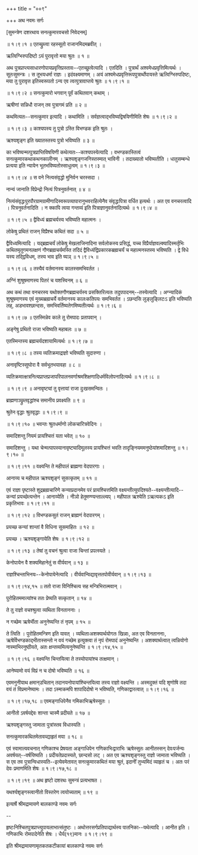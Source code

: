 +++
title = "००९"

+++
अथ नवमः सर्गः  

\[सुमन्त्रेण दशरथाय सनत्कुमारवचसो निवेदनम्\]  

 ॥ १।९।१ ॥ एतच्छ्रुत्वा रहस्सूतो राजानमिदमब्रवीत् ।  

ऋत्विग्भिरुपदिष्टो ऽयं पुरावृत्तो मया श्रुतः  ॥  १  ॥   

अथ पुत्रप्राप्त्यसाधारणोपायप्रवृत्तिप्रस्तावः--एतच्छुत्वेत्यादि । एतदिति । पुत्रार्थं अश्वमेधप्रवृत्तिमित्यर्थः । सूतःसुमन्त्रः । स तूभयधर्मा राज्ञः । इदंवक्ष्यमाणम् । अयं अश्वमेधप्रवृत्तिरूपपुत्रार्थोपायस्ते ऋत्विग्भिरुपदिष्टः, मया तु पुरावृत्त इतिस्वरूपतो ऽन्य एव त्वत्पुत्रावाप्तये श्रुतः ॥ १।९।१ ॥   

 ॥ १।९।२ ॥ सनत्कुमारो भगवान् पूर्वं कथितवान् कथाम् ।  

ऋषीणां सन्निधौ राजन् तव पुत्रागमं प्रति  ॥  २  ॥   

कथमित्यतः--सनत्कुमार इत्यादि । कथामिति । सर्वज्ञत्वाद्भविष्यद्विषयिणीमिति शेषः ॥ १।९।२ ॥   

 ॥ १।९।३ ॥ काश्यपस्य तु पुत्रो ऽस्ति विभण्डक इति श्रुतः ।  

ऋश्यशृङ्ग इति ख्यातस्तस्य पुत्रो भविष्यति  ॥  ३  ॥   

का भविष्यन्मत्पुत्रप्राप्तिविषयिणी कथेत्यतः--काश्यपस्येत्यादि । वभण्डकास्तित्वं सनत्कुमारकथाकथनकालीनम् । ऋश्यशृङ्गजनिस्तस्मात् भाविनी । तदाख्यातो भविष्यतीति । धातुसम्बन्धे प्रत्यया इति न्यायेन भूतभविष्यतोस्साधुत्वम् ॥ १।९।३ ॥   

 ॥ १।९।४ ॥ स वने नित्यसंवृद्धो मुनिर्वन चरस्सदा ।  

नान्यं जानाति विप्रेन्द्रो नित्यं पित्रनुवर्तनात्  ॥  ४  ॥   

नित्यंसंवृद्धःपुरपौरग्रामग्रामीणादिस्वरूपव्यापारानुभवराहित्येनैव संवृद्धःपित्रा वर्धित इत्यर्थः । अत एव वनचरत्वादि । पित्रनुवर्तनादिति । न क्कापि त्वया गन्तव्यं इति पित्राज्ञानुवर्तनादित्यर्थः ॥ १।९।४ ॥   

 ॥ १।९।५ ॥ द्वैविध्यं ब्रह्मचर्यस्य भविष्यति महात्मनः ।  

लोकेषु प्रथितं राजन् विप्रैश्च कथितं सदा  ॥  ५  ॥   

द्वैविध्यमित्यादि । यद्ब्रह्मचर्यं लोकेषु मेखलाजिनादिना सर्वलोकस्य प्रसिद्धं, यच्च विप्रैर्याज्ञवल्क्यादिस्मर्तृभिः कथितमृतुगमनलक्षणं गौणब्रह्मचर्यमस्ति तदिदं द्वैविध्यंद्विप्रकारकब्रह्मचर्यं च महात्मनस्तस्य भविष्यति । द्वे विधे यस्य तद्द्विविधम्, तस्य भाव इति ष्यञ् ॥ १।९।५ ॥   

 ॥ १।९।६ ॥ तस्यैवं वर्तमानस्य कालस्समभिवर्तत ।  

अग्निं शुश्रूषमाणस्य पितरं च यशस्विनम्  ॥  ६  ॥   

अथ कथं तथा वनचरस्य यथोक्तगौणब्रह्मचर्यस्य प्रसक्तिरित्यतः तदुपपादनम्--तस्येत्यादि । अग्न्यादिकं शुश्रूषमाणस्य एवं मुख्यब्रह्मचर्ये वर्तमानस्य कालःकतिपयः समभिवर्तत । ऽछन्दसि लुङ्लुङ्लिटःऽ इति भविष्यति लह्, अडभावश्छान्दसः, समभिवर्तिष्यतेगमिष्यतीत्यर्थः ॥ १।९।६ ॥   

 ॥ १।९।७ ॥ एतस्मिन्नेव काले तु रोमपादः प्रतापवान् ।  

अङ्गेषु प्रथितो राजा भविष्यति महाबलः  ॥  ७  ॥   

एतस्मिन्तस्य ब्रह्मचर्यदशायामित्यर्थः ॥ १।९।७ ॥   

 ॥ १।९।८ ॥ तस्य व्यतिक्रमाद्राज्ञो भविष्यति सुदारुणा ।  

अनावृष्टिस्सुघोरा वै सर्वभूतभयावहा  ॥  ८  ॥   

व्यतिक्रमात्क्षत्रनित्यप्राप्तप्रजापरिपालनवर्णाश्रमशिक्षणादिधर्मविलोपनादित्यर्थः ॥ १।९।८ ॥   

 ॥ १।९।९ ॥ अनावृष्ट्यां तु वृत्तायां राजा दुःखसमन्वितः ।  

ब्राह्मणाञ्छ्रुतवृद्धांश्च समानीय प्रवक्ष्यति  ॥  ९  ॥   

श्रुतेन वृद्धाः श्रुतवृद्धाः ॥ १।९।९ ॥   

 ॥ १।९।१० ॥ भवन्तः श्रुतधर्माणो लोकचारित्रवेदिनः ।  

समादिशन्तु नियमं प्रायश्चित्तं यता भवेत्  ॥  १०  ॥   

समादिशन्तु । यथा चेन्मत्पापस्यानावृष्ट्यादिमूलस्य प्रायश्चित्तं भवति तादृङ्नियममनुष्ठेयांशमादिशन्तु ॥ १।९।१० ॥   

 ॥ १।९।११ ॥ वक्ष्यन्ति ते महीपालं ब्राह्मणा वेदपारगाः ।  

आनाय्य च महीपाल ऋश्यशृङ्गं सुसत्कृतम्  ॥  ११  ॥   

एवं राज्ञा पृष्टास्ते शुद्रब्रह्मचारिणे कन्याप्रदानमेव परं प्रायश्चित्तमिति वक्ष्यन्तीत्युपदिश्यते--वक्ष्यन्तीत्यादि--कन्यां प्रयच्छेत्यन्तेन । आनाय्येति । नीञो हेतुमण्ण्यन्ताल्ल्यप् । महीपाल ऋश्येति ऽऋत्यकःऽ इति प्रकृतिभावः ॥ १।९।११ ॥   

 ॥ १।९।१२ ॥ विभण्डकसुतं राजन् ब्राह्मणं वेदपारगम् ।  

प्रयच्छ कन्यां शान्तां वै विधिना सुसमाहितः  ॥  १२  ॥   

प्रयच्छ । ऋश्यशृङ्गायेति शेषः ॥ १।९।१२ ॥   

 ॥ १।९।१३ ॥ तेषां तु वचनं श्रुत्वा राजा चिन्तां प्रपत्स्यते ।  

केनोपायेन वै शक्यमिहानेतुं स वीर्यवान्  ॥  १३  ॥   

राज्ञश्चिन्ताभिनयः--केनोपायेनेत्यादि । वीर्यवान्विद्यावृत्ततपोवीर्यवान् ॥ १।९।१३ ॥   

 ॥ १।९।१४,१५ ॥ ततो राजा विनिश्चित्य सह मन्त्रिभिरात्मवान् ।  

पुरोहितममात्यांश्च ततः प्रेष्यति सत्कृतान्  ॥  १४  ॥   

ते तु राज्ञो वचश्श्रुत्वा व्यथिता विनताननाः ।  

न गच्छेम ऋषेर्भीता अनुनेष्यन्ति तं नृपम्  ॥  १५  ॥   

ते त्विति । पुरोहितमन्त्रिण इति यावत् । व्यथिताःअशक्यार्थयोगतः खिन्नाः, अत एव विनताननाः, ऋषेर्विभण्डकाद्भीतास्सन्तो न वयं गच्छेम इत्युक्त्वा तं नृपं रोमपादं अनुनेष्यन्ति । अशक्यार्थत्वात् त्वन्नियोगो नास्माभिरनुष्ठीयते, अतः क्षन्तव्यमित्यनुनेष्यन्ति ॥ १।९।१४,१५ ॥   

 ॥ १।९।१६ ॥ वक्ष्यन्ति चिन्तयित्वा ते तस्योपायांश्च तत्क्षमान् ।  

आनेष्यामो वयं विप्रं न च दोषो भविष्यति  ॥  १६  ॥   

एवमनुनीयाथ क्षमान्उचितान् तदानयनोपायांश्चिन्तयित्वा तस्य राज्ञो वक्ष्यन्ति । अस्मदुक्तं यदि शृणोषि तदा वयं तं विप्रमानेष्यामः । तदा ऽस्माकमपि शापादिदोषो न भविष्यति, गणिकाद्वारत्वात् ॥ १।९।१६ ॥   

 ॥ १।९।१७,१८ ॥ एवमङ्गाधिपेनैव गमिकाभिऋ़षेस्सुतः ।  

आनीतो ऽवर्षयद्देवः शान्ता चास्मै प्रदीयते  ॥  १७  ॥   

ऋश्यशृङ्गस्तु जामाता पुत्रांस्तव विधास्यति ।  

सनत्कुमारकथितमेतावव्द्याहृतं मया  ॥  १८  ॥   

एवं स्वामात्यवचनात् गणिकाश्च प्रेषयता अङ्गाधिपेन गणिकाभिःद्वाराभिः ऋषेस्सुतः आनीतस्सन् देवःपर्जन्यः अवर्षयत्--वर्षयिष्यति । प्रदीयतेप्रदास्यते, छान्दसो लट् । अत एव ऋश्यशृङ्गस्तु राज्ञो जामाता भविष्यति । स एव तव पुत्रान्विधास्यति--इत्येवमेतावत् सनत्कुमारकथितं मया श्रुतं, इदानीं तुभ्यमिदं व्याहृतं च । अतः परं देवः प्रमाणमिति शेषः ॥ १।९।१७,१८ ॥   

 ॥ १।९।१९ ॥ अथ हृष्टो दशरथः सुमन्त्रं प्रत्यभाषत ।  

यथर्श्यशृङ्गस्त्वानीतो विस्तरेण त्वयोच्यताम्  ॥  १९  ॥   

इत्यार्षे श्रीमद्रामायणे बालकाण्डे नवमः सर्गः  

--  

हृष्टःनिश्चितपुत्रप्राप्त्युपायलाभात्संतुष्टः । अथोत्तरसर्गप्रतिपाद्यार्थस्य पातनिका--यथेत्यादि । आनीत इति । गणिकाभिः रोमपादेनेति शेषः । धैर्य(१९)मानः ॥ १।९।१९ ॥   

इति श्रीमद्रामायणामृतकतकटीकायां बालकाण्डे नवमः सर्गः  

  

